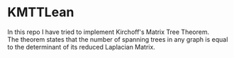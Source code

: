 # KMTTLean
In this repo I have tried to implement Kirchoff's Matrix Tree Theorem. \
The theorem states that the number of spanning trees in any graph is equal to the determinant of its reduced Laplacian Matrix.
